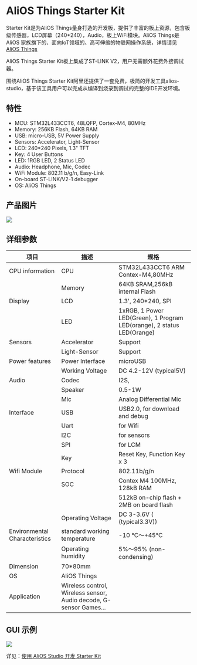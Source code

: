 # AliOS Things Starter Kit

Starter Kit是为AliOS Things量身打造的开发板，提供了丰富的板上资源，包含板级传感器，LCD屏幕（240\*240），Audio，板上WiFi模块。AliOS Things是 AliOS 家族旗下的、面向IoT领域的、高可伸缩的物联网操作系统，详情请见 [AliOS Things](https://github.com/alibaba/AliOS-Things)

AliOS Things Starter Kit板上集成了ST-LINK V2，用户无需额外花费外接调试器。

围绕AliOS Things Starter Kit阿里还提供了一套免费，极简的开发工具alios-studio，基于该工具用户可以完成从编译到烧录到调试的完整的IDE开发环境。

## 特性

- MCU: STM32L433CCT6, 48LQFP, Cortex-M4, 80MHz
- Memory: 256KB Flash, 64KB RAM
- USB: micro-USB, 5V Power Supply
- Sensors: Accelerator, Light-Sensor
- LCD: 240*240 Pixels, 1.3" TFT
- Key: 4 User Buttons
- LED: 1RGB LED, 2 Status LED
- Audio: Headphone, Mic, Codec
- WiFi Module: 802.11 b/g/n, Easy-Link
- On-board ST-LINK/V2-1 debugger
- OS: AliOS Things

## 产品图片

![](https://img.alicdn.com/tfs/TB14PI2gDtYBeNjy1XdXXXXyVXa-922-945.png)

## 详细参数

| **项目**                      | **描述**                                                     | **规格**                                                     |
| ----------------------------- | ------------------------------------------------------------ | ------------------------------------------------------------ |
| CPU information               | CPU                                                          | STM32L433CCT6  ARM Contex-M4,80MHz                           |
|                               | Memory                                                       | 64KB SRAM,256kB internal Flash                               |
| Display                       | LCD                                                          | 1.3', 240*240, SPI                                           |
|                               | LED                                                          | 1xRGB, 1 Power LED(Green), 1 Program LED(orange), 2 status LED(Orange) |
| Sensors                       | Accelerator                                                  | Support                                                      |
|                               | Light-Sensor                                                 | Support                                                      |
| Power features                | Power Interface                                              | microUSB                                                     |
|                               | Working Voltage                                              | DC 4.2-12V (typical5V)                                       |
| Audio                         | Codec                                                        | I2S,                                                         |
|                               | Speaker                                                      | 0.5-1W                                                       |
|                               | Mic                                                          | Analog Differential Mic                                      |
| Interface                     | USB                                                          | USB2.0, for download and debug                               |
|                               | Uart                                                         | for Wifi                                                     |
|                               | I2C                                                          | for sensors                                                  |
|                               | SPI                                                          | for LCM                                                      |
|                               | Key                                                          | Reset Key, Function Key x 3                                  |
| Wifi Module                   | Protocol                                                     | 802.11b/g/n                                                  |
|                               | SOC                                                          | Contex M4 100MHz, 128kB RAM                                  |
|                               |                                                              | 512kB on-chip flash + 2MB on board flash                     |
|                               | Operating Voltage                                            | DC 3-3.6V ( (typical3.3V))                                   |
| Environmental Characteristics | standard working temperature                                 | -10 ℃～+45℃                                                  |
|                               | Operating humidity                                           | 5%～95% (non-condensing)                                     |
| Dimension                     | 70*80mm                                                      |                                                              |
| OS                            | AliOS Things                                                 |                                                              |
| Application                   | Wireless control, Wireless sensor, Audio decode, G-sensor Games... | | |

## GUI 示例

![](https://img.alicdn.com/tfs/TB17EnugqmWBuNjy1XaXXXCbXXa-484-387.gif)

详见：[使用 AliOS Studio 开发 Starter Kit](https://github.com/alibaba/AliOS-Things/wiki/Starter-Kit-Tutorial)
